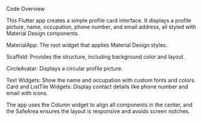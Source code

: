 Code Overview

This Flutter app creates a simple profile card interface. It displays a profile picture, name, occupation, phone number, and email address, all styled with Material Design components.

MaterialApp: The root widget that applies Material Design styles.

Scaffold: Provides the structure, including background color and layout.

CircleAvatar: Displays a circular profile picture.

Text Widgets: Show the name and occupation with custom fonts and colors.
Card and ListTile Widgets: Display contact details like phone number and email with icons.

The app uses the Column widget to align all components in the center, and the SafeArea ensures the layout is responsive and avoids screen notches.